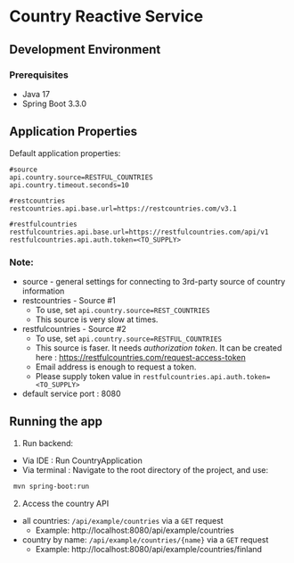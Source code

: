 # Country Reactive Service

## Development Environment
### Prerequisites
- Java 17
- Spring Boot 3.3.0

## Application Properties
Default application properties:
```
#source 
api.country.source=RESTFUL_COUNTRIES
api.country.timeout.seconds=10

#restcountries
restcountries.api.base.url=https://restcountries.com/v3.1

#restfulcountries
restfulcountries.api.base.url=https://restfulcountries.com/api/v1
restfulcountries.api.auth.token=<TO_SUPPLY>
```

### Note:
- source - general settings for connecting to 3rd-party source of country information
- restcountries - Source #1
  * To use, set ```api.country.source=REST_COUNTRIES```
  * This source is very slow at times. 
- restfulcountries - Source #2
  * To use, set ```api.country.source=RESTFUL_COUNTRIES```
  * This source is faser. It needs <i>authorization token</i>. It can be created here : https://restfulcountries.com/request-access-token
  * Email address is enough to request a token.
  * Please supply token value in ```restfulcountries.api.auth.token=<TO_SUPPLY>```
- default service port : 8080


## Running the app
1. Run backend:
- Via IDE : Run CountryApplication
- Via terminal : Navigate to the root directory of the project, and use:
```bash
 mvn spring-boot:run
```

2. Access the country API
- all countries: ```/api/example/countries``` via a ```GET``` request
  * Example: http://localhost:8080/api/example/countries
- country by name: ```/api/example/countries/{name}``` via a ```GET``` request
  * Example: http://localhost:8080/api/example/countries/finland

     

